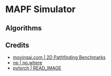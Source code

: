 # MAPF Simulator

## Algorithms

## Credits

- [movingai.com | 2D Pathfinding Benchmarks](https://movingai.com/benchmarks/grids.html)
- [np | np.where](https://numpy.org/doc/stable/reference/generated/numpy.where.html)
- [pytorch | READ_IMAGE](https://pytorch.org/vision/stable/generated/torchvision.io.read_image.html#torchvision.io.read_image)